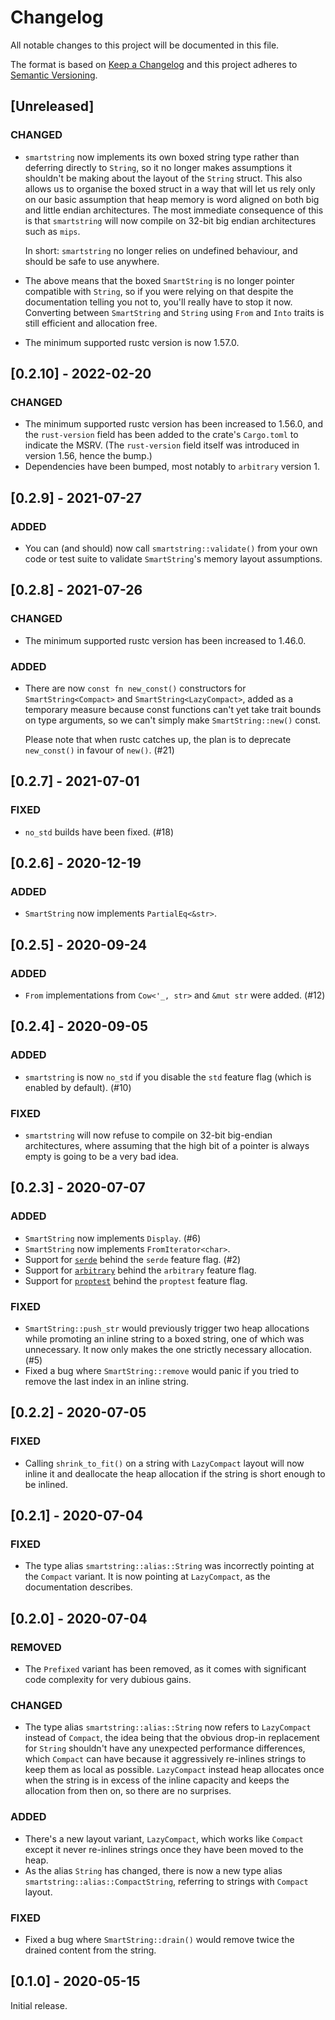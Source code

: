 # Changelog

All notable changes to this project will be documented in this file.

The format is based on [Keep a Changelog](http://keepachangelog.com/en/1.0.0/) and this project
adheres to [Semantic Versioning](http://semver.org/spec/v2.0.0.html).

## [Unreleased]

### CHANGED

-   `smartstring` now implements its own boxed string type rather than deferring directly to
    `String`, so it no longer makes assumptions it shouldn't be making about the layout of the
    `String` struct. This also allows us to organise the boxed struct in a way that will let us rely
    only on our basic assumption that heap memory is word aligned on both big and little endian
    architectures. The most immediate consequence of this is that `smartstring` will now compile on
    32-bit big endian architectures such as `mips`.

    In short: `smartstring` no longer relies on undefined behaviour, and should be safe to use
    anywhere.

-   The above means that the boxed `SmartString` is no longer pointer compatible with `String`, so
    if you were relying on that despite the documentation telling you not to, you'll really have to
    stop it now. Converting between `SmartString` and `String` using `From` and `Into` traits is
    still efficient and allocation free.

-   The minimum supported rustc version is now 1.57.0.

## [0.2.10] - 2022-02-20

### CHANGED

-   The minimum supported rustc version has been increased to 1.56.0, and the `rust-version` field
    has been added to the crate's `Cargo.toml` to indicate the MSRV. (The `rust-version` field
    itself was introduced in version 1.56, hence the bump.)
-   Dependencies have been bumped, most notably to `arbitrary` version 1.

## [0.2.9] - 2021-07-27

### ADDED

-   You can (and should) now call `smartstring::validate()` from your own code or test suite to
    validate `SmartString`'s memory layout assumptions.

## [0.2.8] - 2021-07-26

### CHANGED

-   The minimum supported rustc version has been increased to 1.46.0.

### ADDED

-   There are now `const fn new_const()` constructors for `SmartString<Compact>` and
    `SmartString<LazyCompact>`, added as a temporary measure because const functions can't yet take
    trait bounds on type arguments, so we can't simply make `SmartString::new()` const.

    Please note that when rustc catches up, the plan is to deprecate `new_const()` in favour of
    `new()`. (#21)

## [0.2.7] - 2021-07-01

### FIXED

-   `no_std` builds have been fixed. (#18)

## [0.2.6] - 2020-12-19

### ADDED

-   `SmartString` now implements `PartialEq<&str>`.

## [0.2.5] - 2020-09-24

### ADDED

-   `From` implementations from `Cow<'_, str>` and `&mut str` were added. (#12)

## [0.2.4] - 2020-09-05

### ADDED

-   `smartstring` is now `no_std` if you disable the `std` feature flag (which is enabled by
    default). (#10)

### FIXED

-   `smartstring` will now refuse to compile on 32-bit big-endian architectures, where assuming that
    the high bit of a pointer is always empty is going to be a very bad idea.

## [0.2.3] - 2020-07-07

### ADDED

-   `SmartString` now implements `Display`. (#6)
-   `SmartString` now implements `FromIterator<char>`.
-   Support for [`serde`](https://serde.rs/) behind the `serde` feature flag. (#2)
-   Support for [`arbitrary`](https://crates.io/crates/arbitrary) behind the `arbitrary` feature
    flag.
-   Support for [`proptest`](https://crates.io/crates/proptest) behind the `proptest` feature flag.

### FIXED

-   `SmartString::push_str` would previously trigger two heap allocations while promoting an inline
    string to a boxed string, one of which was unnecessary. It now only makes the one strictly
    necessary allocation. (#5)
-   Fixed a bug where `SmartString::remove` would panic if you tried to remove the last index in an
    inline string.

## [0.2.2] - 2020-07-05

### FIXED

-   Calling `shrink_to_fit()` on a string with `LazyCompact` layout will now inline it and
    deallocate the heap allocation if the string is short enough to be inlined.

## [0.2.1] - 2020-07-04

### FIXED

-   The type alias `smartstring::alias::String` was incorrectly pointing at the `Compact` variant.
    It is now pointing at `LazyCompact`, as the documentation describes.

## [0.2.0] - 2020-07-04

### REMOVED

-   The `Prefixed` variant has been removed, as it comes with significant code complexity for very
    dubious gains.

### CHANGED

-   The type alias `smartstring::alias::String` now refers to `LazyCompact` instead of `Compact`,
    the idea being that the obvious drop-in replacement for `String` shouldn't have any unexpected
    performance differences, which `Compact` can have because it aggressively re-inlines strings to
    keep them as local as possible. `LazyCompact` instead heap allocates once when the string is in
    excess of the inline capacity and keeps the allocation from then on, so there are no surprises.

### ADDED

-   There's a new layout variant, `LazyCompact`, which works like `Compact` except it never
    re-inlines strings once they have been moved to the heap.
-   As the alias `String` has changed, there is now a new type alias
    `smartstring::alias::CompactString`, referring to strings with `Compact` layout.

### FIXED

-   Fixed a bug where `SmartString::drain()` would remove twice the drained content from the string.

## [0.1.0] - 2020-05-15

Initial release.

